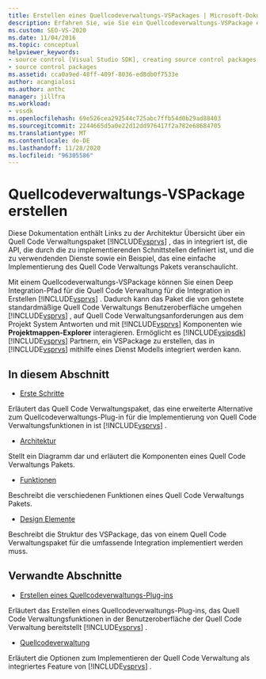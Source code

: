 ```yaml
---
title: Erstellen eines Quellcodeverwaltungs-VSPackages | Microsoft-Dokumentation
description: Erfahren Sie, wie Sie ein Quellcodeverwaltungs-VSPackage erstellen, das einen Deep Integration-Pfad zum Integrieren der Quell Code Verwaltung in Visual Studio erstellt.
ms.custom: SEO-VS-2020
ms.date: 11/04/2016
ms.topic: conceptual
helpviewer_keywords:
- source control [Visual Studio SDK], creating source control packages
- source control packages
ms.assetid: cca0a9ed-48ff-409f-8036-ed8db0f7533e
author: acangialosi
ms.author: anthc
manager: jillfra
ms.workload:
- vssdk
ms.openlocfilehash: 69e526cea292544c725abc7ffb54d0b29ad88403
ms.sourcegitcommit: 2244665d5a0e22d12dd976417f2a782e68684705
ms.translationtype: MT
ms.contentlocale: de-DE
ms.lasthandoff: 11/28/2020
ms.locfileid: "96305586"
---
```

# <a name="create-a-source-control-vspackage"></a>Quellcodeverwaltungs-VSPackage erstellen
Diese Dokumentation enthält Links zu der Architektur Übersicht über ein Quell Code Verwaltungspaket [!INCLUDE[vsprvs](../../code-quality/includes/vsprvs_md.md)] , das in integriert ist, die API, die durch die zu implementierenden Schnittstellen definiert ist, und die zu verwendenden Dienste sowie ein Beispiel, das eine einfache Implementierung des Quell Code Verwaltungs Pakets veranschaulicht.

 Mit einem Quellcodeverwaltungs-VSPackage können Sie einen Deep Integration-Pfad für die Quell Code Verwaltung für die Integration in Erstellen [!INCLUDE[vsprvs](../../code-quality/includes/vsprvs_md.md)] . Dadurch kann das Paket die von gehostete standardmäßige Quell Code Verwaltungs Benutzeroberfläche umgehen [!INCLUDE[vsprvs](../../code-quality/includes/vsprvs_md.md)] , auf Quell Code Verwaltungsanforderungen aus dem Projekt System Antworten und mit [!INCLUDE[vsprvs](../../code-quality/includes/vsprvs_md.md)] Komponenten wie **Projektmappen-Explorer** interagieren. Ermöglicht es [!INCLUDE[vsipsdk](../../extensibility/includes/vsipsdk_md.md)] [!INCLUDE[vsprvs](../../code-quality/includes/vsprvs_md.md)] Partnern, ein VSPackage zu erstellen, das in [!INCLUDE[vsprvs](../../code-quality/includes/vsprvs_md.md)] mithilfe eines Dienst Modells integriert werden kann.

## <a name="in-this-section"></a>In diesem Abschnitt
- [Erste Schritte](../../extensibility/internals/getting-started-with-source-control-vspackages.md)

 Erläutert das Quell Code Verwaltungspaket, das eine erweiterte Alternative zum Quellcodeverwaltungs-Plug-in für die Implementierung von Quell Code Verwaltungsfunktionen in ist [!INCLUDE[vsprvs](../../code-quality/includes/vsprvs_md.md)] .

- [Architektur](../../extensibility/internals/source-control-vspackage-architecture.md)

 Stellt ein Diagramm dar und erläutert die Komponenten eines Quell Code Verwaltungs Pakets.

- [Funktionen](../../extensibility/internals/source-control-vspackage-features.md)

 Beschreibt die verschiedenen Funktionen eines Quell Code Verwaltungs Pakets.

- [Design Elemente](../../extensibility/internals/source-control-vspackage-design-elements.md)

 Beschreibt die Struktur des VSPackage, das von einem Quell Code Verwaltungspaket für die umfassende Integration implementiert werden muss.

## <a name="related-sections"></a>Verwandte Abschnitte
- [Erstellen eines Quellcodeverwaltungs-Plug-ins](../../extensibility/internals/creating-a-source-control-plug-in.md)

 Erläutert das Erstellen eines Quellcodeverwaltungs-Plug-ins, das Quell Code Verwaltungsfunktionen in der Benutzeroberfläche der Quell Code Verwaltung bereitstellt [!INCLUDE[vsprvs](../../code-quality/includes/vsprvs_md.md)] .

- [Quellcodeverwaltung](../../extensibility/internals/source-control.md)

 Erläutert die Optionen zum Implementieren der Quell Code Verwaltung als integriertes Feature von [!INCLUDE[vsprvs](../../code-quality/includes/vsprvs_md.md)] .
